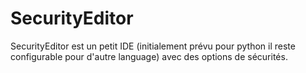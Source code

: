 # SecurityEditor
SecurityEditor est un petit IDE (initialement prévu pour python il reste configurable pour d'autre language) avec des options de sécurités.
